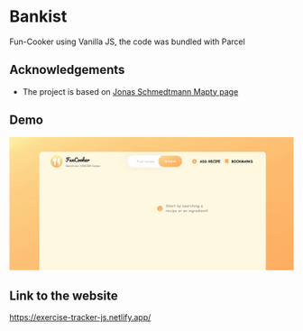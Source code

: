 # Bankist

Fun-Cooker using Vanilla JS, the code was bundled with Parcel

## Acknowledgements

- The project is based on [Jonas Schmedtmann Mapty page](https://github.com/jonasschmedtmann)

## Demo

![](https://github.com/vitalypolishchuk/Fun-Cooker/blob/master/other/demo.gif)

## Link to the website

https://exercise-tracker-js.netlify.app/
